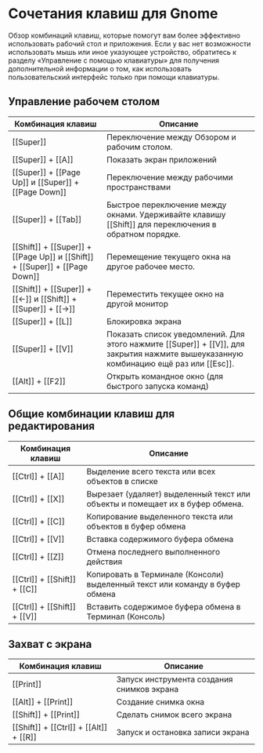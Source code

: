 # Сочетания клавиш для Gnome

Обзор комбинаций клавиш, которые помогут вам более эффективно использовать рабочий стол и приложения. Если у вас нет возможности использовать мышь или иное указующее устройство, обратитесь к разделу «Управление с помощью клавиатуры» для получения дополнительной информации о том, как использовать пользовательский интерфейс только при помощи клавиатуры.

## Управление рабочем столом

| Комбинация клавиш |      Описание      | 
| ----------------- | ------------------ |
| [[Super]] | Переключение между Обзором и рабочим столом. |
| [[Super]] + [[A]] | Показать экран приложений |
| [[Super]] + [[Page Up]] и [[Super]] + [[Page Down]] | Переключение между рабочими пространствами |
| [[Super]] + [[Tab]] | Быстрое переключение между окнами. Удерживайте клавишу [[Shift]] для переключения в обратном порядке. |
| [[Shift]] + [[Super]] + [[Page Up]] и [[Shift]] + [[Super]] + [[Page Down]] | Перемещение текущего окна на другое рабочее место.|
| [[Shift]] + [[Super]] + [[←]] и [[Shift]] + [[Super]] + [[→]] | Переместить текущее окно на другой монитор |
| [[Super]] + [[L]] | Блокировка экрана |
| [[Super]] + [[V]] | Показать список уведомлений. Для этого нажмите [[Super]] + [[V]], для закрытия нажмите вышеуказанную комбинацию ещё раз или [[Esc]]. |
| [[Alt]] + [[F2]] | Открыть командное окно (для быстрого запуска команд) |

## Общие комбинации клавиш для редактирования

| Комбинация клавиш |      Описание      | 
| ----------------- | ------------------ |
| [[Ctrl]] + [[A]] | Выделение всего текста или всех объектов в списке |
| [[Ctrl]] + [[X]] | Вырезает (удаляет) выделенный текст или объекты и помещает их в буфер обмена.
| [[Ctrl]] + [[C]] | Копирование выделенного текста или объектов в буфер обмена |
| [[Ctrl]] + [[V]] | Вставка содержимого буфера обмена |
| [[Ctrl]] + [[Z]] | Отмена последнего выполненного действия |
| [[Ctrl]] + [[Shift]] + [[C]] | Копировать в Терминале (Консоли) выделенный текст или команду в буфер обмена
| [[Ctrl]] + [[Shift]] + [[V]] | Вставить содержимое буфера обмена в Терминал (Консоль) |

## Захват с экрана

| Комбинация клавиш |      Описание      | 
| ----------------- | ------------------ |
| [[Print]] | Запуск инструмента создания снимков экрана |
| [[Alt]] + [[Print]] | Создание снимка окна |
| [[Shift]] + [[Print]] | Сделать снимок всего экрана |
| [[Shift]] + [[Ctrl]] + [[Alt]] + [[R]] | Запуск и остановка записи экрана |